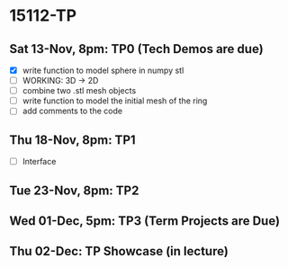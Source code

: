 # 15112-TP

## Sat 13-Nov, 8pm: TP0 (Tech Demos are due)

- [x] write function to model sphere in numpy stl
- [ ] WORKING: 3D -> 2D
- [ ] combine two .stl mesh objects
- [ ] write function to model the initial mesh of the ring
- [ ] add comments to the code

## Thu 18-Nov, 8pm: TP1

- [ ] Interface

## Tue 23-Nov, 8pm: TP2

## Wed 01-Dec, 5pm: TP3 (Term Projects are Due)

## Thu 02-Dec: TP Showcase (in lecture)

